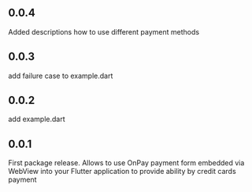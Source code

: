 ## 0.0.4

Added descriptions how to use different payment methods

## 0.0.3

add failure case to example.dart

## 0.0.2

add example.dart

## 0.0.1

First package release. 
Allows to use OnPay payment form embedded via WebView into your Flutter application to provide ability by credit cards payment
